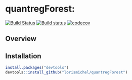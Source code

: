 # quantregForest: 
 
[![Build Status](https://travis-ci.org/lorismichel/quantregForest.svg?branch=master)](https://travis-ci.org/lorismichel/quantregForest)
[![Build status](https://ci.appveyor.com/api/projects/status/8ea2sqbnfq9rsu1s/branch/master?svg=true)](https://ci.appveyor.com/project/lorismichel/quantregforest/branch/master)
[![codecov](https://codecov.io/gh/lorismichel/quantregForest/branch/master/graph/badge.svg)](https://codecov.io/gh/lorismichel/quantregForest)
## Overview

## Installation

``` r
install.packages("devtools")
devtools::install_github("lorismichel/quantregForest")
```

